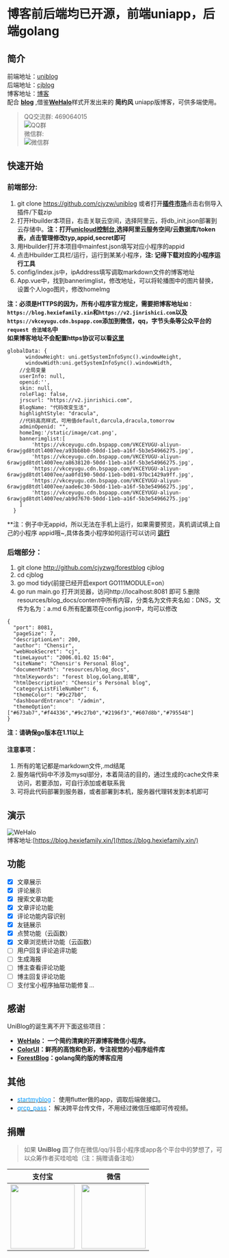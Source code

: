 # 博客前后端均已开源，前端uniapp，后端golang

## 简介
前端地址：[uniblog](https://github.com/xusenlin/forest-blog)  
后端地址：[cjblog](https://github.com/cjyzwg/forestblog)  
博客地址：[博客](https://blog.hexiefamily.xin)  
配合 [**blog**](https://github.com/cjyzwg/forestblog) ,借鉴[**WeHalo**](https://github.com/aquanlerou/WeHalo)样式开发出来的 **简约风** uniapp版博客，可供多端使用。
> QQ交流群: 469064015  
![QQ群](https://vkceyugu.cdn.bspapp.com/VKCEYUGU-aliyun-6rawjgd8tdtl4007ee/2adf2950-54a4-11eb-8ff1-d5dcf8779628.png)  
> 微信群:  
![微信群](https://vkceyugu.cdn.bspapp.com/VKCEYUGU-aliyun-6rawjgd8tdtl4007ee/4eeeec30-54a5-11eb-a16f-5b3e54966275.JPG)

## 快速开始

### 前端部分:

1. git clone https://github.com/cjyzw/uniblog 或者打开[**插件市场**](https://uniapp.dcloud.io/quickstart-hx?id=%e8%bf%90%e8%a1%8cuni-app)点击右侧导入插件/下载zip
2. 打开Hbuilder本项目，右击关联云空间，选择阿里云，将db_init.json部署到云存储中。**注：打开[**unicloud控制台**](https://unicloud.dcloud.net.cn/),选择阿里云服务空间/云数据库/token表，点击管理修改typ,appid,secret即可**
3. 用Hbuilder打开本项目中mainfest.json填写对应小程序的appid
4. 点击Hbuilder工具栏/运行，运行到某某小程序，**注: 记得下载对应的小程序运行工具**
5. config/index.js中，ipAddress填写调取markdown文件的博客地址
6. App.vue中，找到bannerimglist，修改地址，可以将轮播图中的图片替换，设置个人logo图片，修改homeImg

**注：必须是HTTPS的因为，所有小程序官方规定，需要把博客地址``如：https://blog.hexiefamily.xin``和``https://v2.jinrishici.com``以及``https://vkceyugu.cdn.bspapp.com``添加到微信，qq，字节头条等公众平台的 ``request 合法域名``中**  
**如果博客地址不会配置https协议可以看[**这里**](https://blog.hexiefamily.xin/article?path=%2fSSH%2facme%e7%94%9f%e6%88%90https%e5%8d%8f%e8%ae%ae%e6%93%8d%e4%bd%9c%e6%96%b9%e6%b3%95.md)**

```
globalData: {
	  windowHeight: uni.getSystemInfoSync().windowHeight,
	  windowWidth:uni.getSystemInfoSync().windowWidth,
    //全局变量
    userInfo: null,
	openid:'',
    skin: null,
    roleFlag: false,
    jrscurl: "https://v2.jinrishici.com",
    BlogName: "代码改变生活",
    highlightStyle: "dracula",
    //代码高亮样式，可用值default,darcula,dracula,tomorrow
    adminOpenid: "",
	homeImg:'/static/image/cat.png',
	bannerimglist:[
		'https://vkceyugu.cdn.bspapp.com/VKCEYUGU-aliyun-6rawjgd8tdtl4007ee/a93bb8b0-50dd-11eb-a16f-5b3e54966275.jpg',
		'https://vkceyugu.cdn.bspapp.com/VKCEYUGU-aliyun-6rawjgd8tdtl4007ee/a8638120-50dd-11eb-a16f-5b3e54966275.jpg',
		'https://vkceyugu.cdn.bspapp.com/VKCEYUGU-aliyun-6rawjgd8tdtl4007ee/aa0fd190-50dd-11eb-bd01-97bc1429a9ff.jpg',
		'https://vkceyugu.cdn.bspapp.com/VKCEYUGU-aliyun-6rawjgd8tdtl4007ee/aade6c30-50dd-11eb-a16f-5b3e54966275.jpg',
		'https://vkceyugu.cdn.bspapp.com/VKCEYUGU-aliyun-6rawjgd8tdtl4007ee/ab9d7670-50dd-11eb-a16f-5b3e54966275.jpg'
	]
  }
```

**注：例子中无appid，所以无法在手机上运行，如果需要预览，真机调试填上自己的小程序 appid哦~,具体各类小程序如何运行可以访问 [**运行**](https://uniapp.dcloud.io/quickstart-hx?id=%e8%bf%90%e8%a1%8cuni-app)
 
### 后端部分：

1. git clone http://github.com/cjyzwg/forestblog  cjblog
2. cd cjblog
3. go mod tidy(前提已经开启export GO111MODULE=on）
4. go run main.go
打开浏览器，访问http://localhost:8081 即可
5.删除resources/blog_docs/content中所有内容，分类名为文件夹名如：DNS，文件为名为：a.md
6.所有配置项在config.json中，均可以修改
```
{
  "port": 8081,
  "pageSize": 7,
  "descriptionLen": 200,
  "author": "Chensir",
  "webHookSecret": "cj",
  "timeLayout": "2006.01.02 15:04",
  "siteName": "Chensir's Personal Blog",
  "documentPath": "resources/blog_docs",
  "htmlKeywords": "forest blog,Golang,前端",
  "htmlDescription": "Chensir's Personal blog",
  "categoryListFileNumber": 6,
  "themeColor": "#9c27b0",
  "dashboardEntrance": "/admin",
  "themeOption": ["#673ab7","#f44336","#9c27b0","#2196f3","#607d8b","#795548"]
}
```
**注：请确保go版本在1.11以上**

#### 注意事项：
1. 所有的笔记都是markdown文件,.md结尾
2. 服务端代码中不涉及mysql部分，本着简洁的目的，通过生成的cache文件来访问，若要添加，可自行添加或者联系我
3. 可将此代码部署到服务器，或者部署到本机，服务器代理转发到本机即可

## 演示

![WeHalo](https://github.com/aquanlerou/WeHalo/blob/master/image/wx.png)  
博客地址:[https://blog.hexiefamily.xin/](https://blog.hexiefamily.xin/)

## 功能

- [x] 文章展示
- [x] 评论展示
- [x] 搜索文章功能
- [x] 文章评论功能
- [x] 评论功能内容识别
- [x] 友链展示
- [x] 点赞功能（云函数）
- [x] 文章浏览统计功能（云函数）
- [ ] 用户回复评论追评功能
- [ ] 生成海报
- [ ] 博主查看评论功能
- [ ] 博主回复评论功能
- [ ] 支付宝小程序抽屉功能修复...

## 感谢

UniBlog的诞生离不开下面这些项目：

- **[WeHalo](https://github.com/aquanlerou/WeHalo)： 一个简约清爽的开源博客微信小程序。**
- **[ColorUI](https://github.com/weilanwl/ColorUI)：鲜亮的高饱和色彩，专注视觉的小程序组件库**
- **[ForestBlog](https://github.com/xusenlin/forest-blog)：golang简约版的博客应用**

## 其他

- [<font color=#0099ff>startmyblog</font>](https://github.com/cjyzwg/startmyblog)： 使用flutter做的app，调取后端做接口。  
- [<font color=#0099ff>qrcp_pass</font>](https://github.com/cjyzwg/qrcp_pass)： 解决跨平台传文件，不用经过微信压缩即可传视频。  
## 捐赠

> 如果 **UniBlog** 圆了你在微信/qq/抖音小程序或app各个平台中的梦想了，可以众筹作者买哇哈哈（注：捐赠请备注哈）

| 支付宝  | 微信  |
| :------------: | :------------: |
| <img src="https://vkceyugu.cdn.bspapp.com/VKCEYUGU-aliyun-6rawjgd8tdtl4007ee/cc230830-54af-11eb-97b7-0dc4655d6e68.jpg" width="150"/>  | <img src="https://vkceyugu.cdn.bspapp.com/VKCEYUGU-aliyun-6rawjgd8tdtl4007ee/cce51fb0-54af-11eb-bdc1-8bd33eb6adaa.jpg" width="150" />  |
